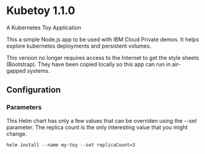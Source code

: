 # Kubetoy 1.1.0

A Kubernetes Toy Application

This a simple Node.js app to be used with IBM Cloud Private demos.  It helps explore kubernetes deployments and persistent volumes.

This version no longer requires access to the Internet to get the style sheets (Bootstrap).  They have been copied locally
so this app can run in air-gapped systems.

## Configuration

### Parameters

This Helm chart has only a few values that can be overriden using the --set parameter.  The replica count is the only interesting value that you might change.

` helm install --name my-toy --set replicaCount=3  `


